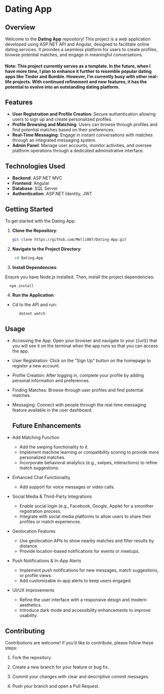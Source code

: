 # Dating App

## Overview

Welcome to the **Dating App** repository! This project is a web application developed using ASP.NET API and Angular, designed to facilitate online dating services. It provides a seamless platform for users to create profiles, browse potential matches, and engage in meaningful conversations.  
#### Note: This project currently serves as a template. In the future, when I have more time, I plan to enhance it further to resemble popular dating apps like Tinder and Bumble. However, I’m currently busy with other real-life projects. With continued refinement and new features, it has the potential to evolve into an outstanding dating platform.


## Features

- **User Registration and Profile Creation**: Secure authentication allowing users to sign up and create personalized profiles.
- **Profile Browsing and Matching**: Users can browse through profiles and find potential matches based on their preferences.
- **Real-Time Messaging**: Engage in instant conversations with matches through an integrated messaging system.
- **Admin Panel**: Manage user accounts, monitor activities, and oversee platform operations through a dedicated administrative interface.

## Technologies Used

- **Backend**: ASP.NET MVC
- **Frontend**: Angular
- **Database**: SQL Server
- **Authentication**: ASP.NET Identity, JWT

## Getting Started

To get started with the Dating App:

1. **Clone the Repository**:

   ```bash
   git clone https://github.com/Melli007/Dating-App.git
   
2. **Navigate to the Project Directory**:
  
    ```bash
     cd Dating-App  

3. **Install Dependencies**:       

  Ensure you have Node.js installed. Then, install the project dependencies:
  
      npm install
4. **Run the Application**:
- Cd to the API and run:
  ```bash
     dotnet watch
  
## Usage
- Accessing the App: Open your browser and navigate to your {{url}} that you will see it on the terminal when the app runs so that you can access the app.

- User Registration: Click on the "Sign Up" button on the homepage to register a new account.

- Profile Creation: After logging in, complete your profile by adding personal information and preferences.

- Finding Matches: Browse through user profiles and find potential matches.

- Messaging: Connect with people through the real-time messaging feature available in the user dashboard.

  ## Future Enhancements
- Add Matching Function   
  - Add the swiping functionality to it.      
  - Implement machine learning or compatibility scoring to provide more personalized matches.   
  - Incorporate behavioral analytics (e.g., swipes, interactions) to refine match suggestions.   
  
- Enhanced Chat Functionality
   - Add support for voice messages or video calls.
  
- Social Media & Third-Party Integrations
   - Enable social login (e.g., Facebook, Google, Apple) for a smoother registration process.
   - Integrate with social media platforms to allow users to share their profiles or match experiences.
  
- Geolocation Features
   - Use geolocation APIs to show nearby matches and filter results by distance.
   - Provide location-based notifications for events or meetups.
  
- Push Notifications & In-App Alerts
   - Implement push notifications for new messages, match suggestions, or profile views.
   - Add customizable in-app alerts to keep users engaged.

- UI/UX Improvements
     - Refine the user interface with a responsive design and modern aesthetics.
     - Introduce dark mode and accessibility enhancements to improve usability.
  

## Contributing
 Contributions are welcome! If you’d like to contribute, please follow these steps:

1. Fork the repository.

2. Create a new branch for your feature or bug fix.

3. Commit your changes with clear and descriptive commit messages.

4. Push your branch and open a Pull Request. 


